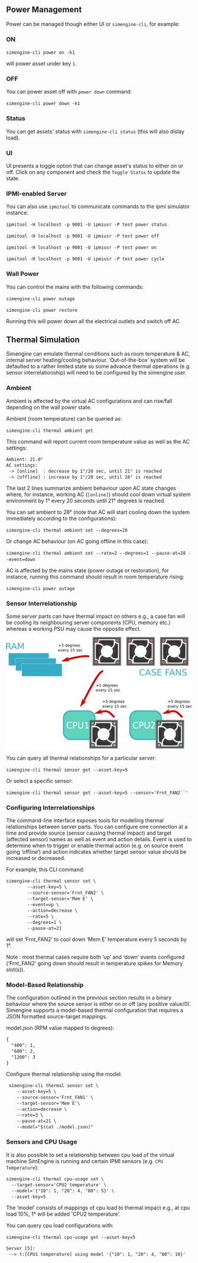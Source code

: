 ## Power Management

Power can be managed though either UI or `simengine-cli`, for example:

### ON

`simengine-cli power on -k1` 

will power asset under key `1`.

### OFF

You can power asset off with `power down` command:

`simengine-cli power down -k1` 


### Status

You can get assets' status with `simengine-cli status` (this will also dislay load).

### UI

UI presents a toggle option that can change asset's status to either on or off. Click on any component and check the `Toggle Status` to update the state.

### IPMI-enabled Server

You can also use `ipmitool` to communicate commands to the ipmi simulator instance:

`ipmitool -H localhost -p 9001 -U ipmiusr -P test power status`

`ipmitool -H localhost -p 9001 -U ipmiusr -P test power off`

`ipmitool -H localhost -p 9001 -U ipmiusr -P test power on`

`ipmitool -H localhost -p 9001 -U ipmiusr -P test power cycle`

### Wall Power

You can control the mains with the following commands: 

`simengine-cli power outage` 

`simengine-cli power restore` 

Running this will power down all the electrical outlets and switch off AC.


## Thermal Simulation

Simengine can emulate thermal conditions such as room temperature & AC, internal server heating/cooling behaviour. ‘Out-of-the-box’ system will be defaulted to a rather limited state so some advance thermal operations (e.g. sensor interrelationship) will need to be configured by the simengine user.


### Ambient

Ambient is affected by the virtual AC configurations and can rise/fall depending on the wall power state. 

Ambient (room temperature) can be queried as: 

`simengine-cli thermal ambient get`

This command will report current room temperature value as well as the AC settings:


    Ambient: 21.0° 
    AC settings:
     -> [online]  : decrease by 1°/20 sec, until 21° is reached
     -> [offline] : increase by 1°/20 sec, until 28° is reached 

The last 2 lines summarize ambient behaviour upon AC state changes where, for instance, working AC (`[online]`) should cool down virtual system environment by 1° every 20 seconds until 21° degrees is reached. 

You can set ambient to 28° (note that AC will start cooling down the system immediately according to the configurations):

`simengine-cli thermal ambient set --degrees=28`

Or change AC behaviour (on AC going offline in this case):

`simengine-cli thermal ambient set --rate=2 --degrees=1 --pause-at=28 --event=down`

AC is affected by the mains state (power outage or restoration), for instance, running this command should result in room temperature rising:

`simengine-cli power outage` 


### Sensor Interrelationship

Some server parts can have thermal impact on others e.g.,  a case fan will be cooling its neighbouring server components (CPU, memory etc.) whereas a working PSU may cause the opposite effect.

![](./ThermalSensors.png)

You can query all thermal relationships for a particular server:

`simengine-cli thermal sensor get --asset-key=5`

Or select a specific sensor:

`simengine-cli thermal sensor get --asset-key=5 --sensor='Frnt_FAN2``'`


### Configuring Interrelationships

The command-line interface exposes tools for modelling thermal relationships between server parts. You can configure one connection at a time and provide source (sensor causing thermal impact) and target (affected sensor) names as well as event and action details. Event is used to determine when to trigger or enable thermal action (e.g. on source event going ‘offline’) and action indicates whether target sensor value should be increased or decreased.

For example, this CLI command:


    simengine-cli thermal sensor set \
            --asset-key=5 \
            --source-sensor='Frnt_FAN2' \
            --target-sensor='Mem E' \
            --event=up \
            --action=decrease \
            --rate=5 \
            --degrees=1 \
            --pause-at=21

will set ‘Frnt_FAN2’ to cool down ‘Mem E’ temperature every 5 seconds by 1°. 

Note : most thermal cases require both ‘up’ and ‘down’ events configured
(‘Frnt_FAN2’ going down should result in temperature spikes for Memory slot(s)). 

### Model-Based Relationship

The configuration outlined in the previous section results in a binary behaviour where the source sensor is either on or off (any positive value/0). Simengine supports a model-based thermal configuration that requires a JSON formatted source-target mappings.

model.json (RPM value mapped to degrees): 


    {
      "400": 1, 
      "600": 2, 
      "1200": 3  
    }

Configure thermal relationship using the model: 


     simengine-cli thermal sensor set \
        --asset-key=5 \
        --source-sensor='Frnt_FAN1' \
        --target-sensor='Mem E'\
        --action=decrease \
        --rate=3 \
        --pause-at=21 \
        --model="$(cat ./model.json)"



### Sensors and CPU Usage

It is also possible to set a relationship between cpu load of the virtual machine SimEngine is running and certain IPMI sensors (e.g. `CPU Temperature`):


    simengine-cli thermal cpu-usage set \
      --target-sensor='CPU2 temperature' \
      --model='{"10": 1, "20": 4, "80": 5}' \
      --asset-key=5

The ‘model’ consists of mappings of cpu load to thermal impact e.g., at cpu load 10%, 1° will be added 'CPU2 temperature’.

You can query cpu load configurations with:

`simengine-cli thermal cpu-usage get --asset-key=5`  


    Server [5]:
     --> t:[CPU1 temperature] using model '{"10": 1, "20": 4, "80": 10}'

